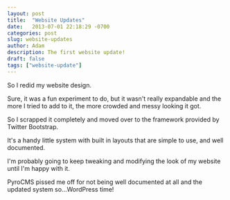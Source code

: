 ```yaml
---
layout: post
title:  "Website Updates"
date:   2013-07-01 22:18:29 -0700
categories: post
slug: website-updates
author: Adam
description: The first website update!
draft: false
tags: ["website-update"]
---
```

So I redid my website design.

Sure, it was a fun experiment to do, but it wasn't really expandable and the more I tried to add to it, the more crowded and messy looking it got.

<!--more-->

So I scrapped it completely and moved over to the framework provided by Twitter Bootstrap.

It's a handy little system with built in layouts that are simple to use, and well documented.

I'm probably going to keep tweaking and modifying the look of my website until I'm happy with it.

PyroCMS pissed me off for not being well documented at all and the updated system so...WordPress time!